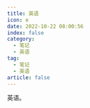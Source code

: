 ```yaml
---
title: 英语
icon: e
date: 2022-10-22 08:00:56
index: false
category:
  - 笔记
  - 英语
tag:
  - 笔记
  - 英语
article: false
---
```


英语。
